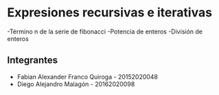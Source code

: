 # Expresiones recursivas e iterativas

-Término n de la serie de fibonacci
-Potencia de enteros 
-División de enteros

##  Integrantes

- Fabian Alexander Franco Quiroga - 20152020048 
- Diego Alejandro Malagón - 20162020098
